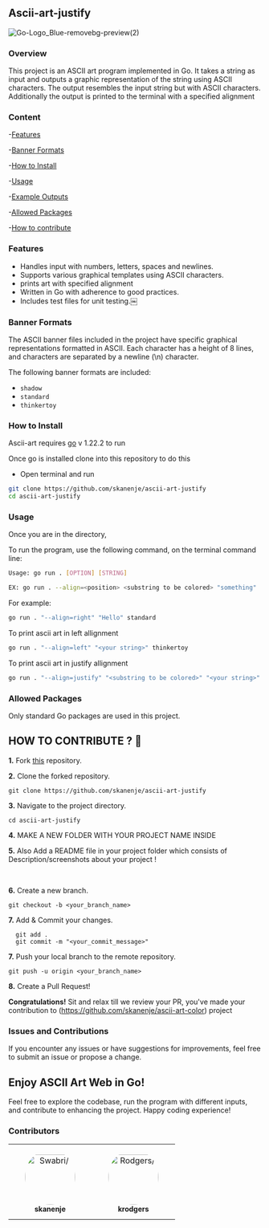## Ascii-art-justify

![Go-Logo_Blue-removebg-preview(2)](https://github.com/makebelief/makebelief/assets/166484145/ad53f422-f338-4dd7-9ef1-ab772aa1fbb5)
### Overview

This project is an ASCII art program implemented in Go. It takes a string as input and outputs a graphic representation of the string using ASCII characters. The output resembles the input string but with ASCII characters. Additionally the output is printed to the terminal with a specified alignment
### Content

-[Features](#features)

-[Banner Formats](#banner-formats)

-[How to Install](#how-to-install)

-[Usage](#usage)

-[Example Outputs](#example-outputs)

-[Allowed Packages](#allowed-packages)

-[How to contribute](#how-to-contribute--👷)

### Features

- Handles input with numbers, letters, spaces and newlines.
- Supports various graphical templates using ASCII characters.
- prints art with specified alignment
- Written in Go with adherence to good practices.
- Includes test files for unit testing.￼ 


### Banner Formats

The ASCII banner files included in the project have specific graphical representations formatted in ASCII. Each character has a height of 8 lines, and characters are separated by a newline (\n) character.

The following banner formats are included:
- `shadow`
- `standard`
- `thinkertoy`

### How to Install
Ascii-art requires [go](https://go.dev/dl/)  v 1.22.2 to run

Once go is installed  clone into this repository to do this 

- Open terminal and run
``` sh
git clone https://github.com/skanenje/ascii-art-justify
cd ascii-art-justify
```

### Usage
Once you are in the directory,

To run the program, use the following command, on the terminal command line:


```bash
Usage: go run . [OPTION] [STRING]

EX: go run . --align=<position> <substring to be colored> "something"
```

For example:

```bash
go run . "--align=right" "Hello" standard
```
To print ascii art in left allignment
```bash
go run . "--align=left" "<your string>" thinkertoy
```
To print ascii art in justify allignment
```bash
go run . "--align=justify" "<substring to be colored>" "<your string>" shadow
```

### Allowed Packages

Only standard Go packages are used in this project.





## HOW TO CONTRIBUTE ? 👷 

**1.** Fork [this](https://github.com/skanenje/ascii-art-justify) repository.

**2.** Clone the forked repository.

```terminal
git clone https://github.com/skanenje/ascii-art-justify
```

**3.** Navigate to the project directory.

```terminal
cd ascii-art-justify
```

**4.**  MAKE A NEW FOLDER WITH YOUR PROJECT NAME INSIDE 
<br>

**5.**  Also Add a README file in your project folder which consists of Description/screenshots about your project !
          
 
<br>

**6.** Create a new branch.

```terminal
git checkout -b <your_branch_name>
```

**7.** Add & Commit your changes.

```terminal
  git add .
  git commit -m "<your_commit_message>"
```

**7.** Push your local branch to the remote repository.

```terminal
git push -u origin <your_branch_name>
```

**8.** Create a Pull Request!

**Congratulations!** Sit and relax till we review your PR, you've made your contribution to (https://github.com/skanenje/ascii-art-color) project

### Issues and Contributions

If you encounter any issues or have suggestions for improvements, feel free to submit an issue or propose a change.

## Enjoy ASCII Art Web in Go!

Feel free to explore the codebase, run the program with different inputs, and contribute to enhancing the project. Happy coding experience!
### Contributors

<table>
<tr>
    <td align="center" style="word-wrap: break-word; width: 150.0; height: 150.0">
        <a href=https://www.linkedin.com/in/swabri-musa-565350291?lipi=urn%3Ali%3Apage%3Ad_flagship3_profile_view_base_contact_details%3Buf0Ls4oWR2O2WLUMO5sIBg%3D%3D>
            <img src=https://learn.zone01kisumu.ke/git/avatars/bc7899a0aac2630a0a9b50bf330437a7?size=870 width="100;"  style="border-radius:50%;align-items:center;justify-content:center;overflow:hidden;padding-top:10px" alt=Swabri/>
            <br />
            <sub style="font-size:14px"><b>skanenje</b></sub>
        </a>
    </td>
    <td align="center" style="word-wrap: break-word; width: 150.0; height: 150.0">
        <a href=https://www.linkedin.com/in/rodgers-kaunda>
            <img src=https://learn.zone01kisumu.ke/git/avatars/aa19095145ab1ad43695e3cd3f7f3a5b?size=870 width="100;"  style="border-radius:50%;align-items:center;justify-content:center;overflow:hidden;padding-top:10px" alt=Rodgers/>
            <br />
            <sub style="font-size:14px"><b>krodgers</b></sub>
        </a>
    </td>
</tr>
</table>

